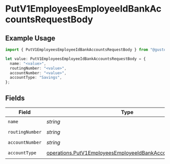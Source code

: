 # PutV1EmployeesEmployeeIdBankAccountsRequestBody

## Example Usage

```typescript
import { PutV1EmployeesEmployeeIdBankAccountsRequestBody } from "@gusto/embedded-api/models/operations";

let value: PutV1EmployeesEmployeeIdBankAccountsRequestBody = {
  name: "<value>",
  routingNumber: "<value>",
  accountNumber: "<value>",
  accountType: "Savings",
};
```

## Fields

| Field                                                                                                                                    | Type                                                                                                                                     | Required                                                                                                                                 | Description                                                                                                                              |
| ---------------------------------------------------------------------------------------------------------------------------------------- | ---------------------------------------------------------------------------------------------------------------------------------------- | ---------------------------------------------------------------------------------------------------------------------------------------- | ---------------------------------------------------------------------------------------------------------------------------------------- |
| `name`                                                                                                                                   | *string*                                                                                                                                 | :heavy_check_mark:                                                                                                                       | N/A                                                                                                                                      |
| `routingNumber`                                                                                                                          | *string*                                                                                                                                 | :heavy_check_mark:                                                                                                                       | N/A                                                                                                                                      |
| `accountNumber`                                                                                                                          | *string*                                                                                                                                 | :heavy_check_mark:                                                                                                                       | N/A                                                                                                                                      |
| `accountType`                                                                                                                            | [operations.PutV1EmployeesEmployeeIdBankAccountsAccountType](../../models/operations/putv1employeesemployeeidbankaccountsaccounttype.md) | :heavy_check_mark:                                                                                                                       | N/A                                                                                                                                      |